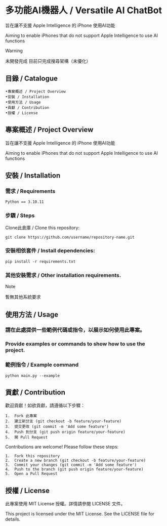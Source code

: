 # 多功能AI機器人 / Versatile AI ChatBot

旨在讓不支援 Apple Intelligence 的 iPhone 使用AI功能

Aiming to enable iPhones that do not support Apple Intelligence to use AI functions

> [!WARNING]
> 未開發完成 
目前只完成搜尋架構（未優化）

## 目錄 / Catalogue
	•專案概述 / Project Overview
	•安裝 / Installation
	•使用方法 / Usage
	•貢獻 / Contribution
	•授權 / License

## 專案概述 / Project Overview

旨在讓不支援 Apple Intelligence 的 iPhone 使用AI功能

Aiming to enable iPhones that do not support Apple Intelligence to use AI functions

## 安裝 / Installation

	

### 需求 / Requirements

	Python == 3.10.11

### 步驟 / Steps

Clone此倉庫 / Clone this repository:

	git clone https://github.com/username/repository-name.git
 
### 安裝相依套件 / Install dependencies:

	pip install -r requirements.txt

### 其他安裝需求 / Other installation requirements.

> [!NOTE]
> 暫無其他系統要求

## 使用方法 / Usage

### 請在此處提供一些範例代碼或指令，以展示如何使用此專案。

### Provide examples or commands to show how to use the project.

### 範例指令 / Example command
	python main.py --example

## 貢獻 / Contribution

歡迎貢獻！如欲貢獻，請遵循以下步驟：

	1.	Fork 此專案
	2.	建立新分支 (git checkout -b feature/your-feature)
	3.	提交更改 (git commit -m 'Add some feature')
	4.	Push 到分支 (git push origin feature/your-feature)
	5.	開 Pull Request

Contributions are welcome! Please follow these steps:

	1.	Fork this repository
	2.	Create a new branch (git checkout -b feature/your-feature)
	3.	Commit your changes (git commit -m 'Add some feature')
	4.	Push to the branch (git push origin feature/your-feature)
	5.	Open a Pull Request

## 授權 / License

此專案使用 MIT License 授權。詳情請參閱 LICENSE 文件。

This project is licensed under the MIT License. See the LICENSE file for details.

